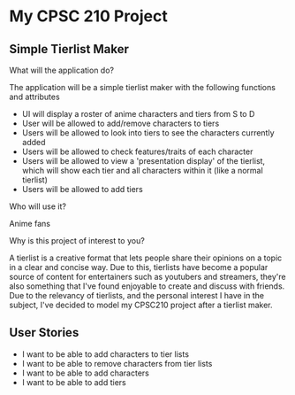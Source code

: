 # My CPSC 210 Project

## Simple Tierlist Maker

What will the application do?

The application will be a simple tierlist maker with the
following functions and attributes
- UI will display a roster of anime characters and tiers 
from S to D
- User will be allowed to add/remove characters to tiers
- Users will be allowed to look into tiers to see the
characters currently added
- Users will be allowed to check features/traits of each
character
- Users will be allowed to view a 'presentation display' of 
the tierlist, which will show each tier and all characters
within it (like a normal tierlist)
- Users will be allowed to add tiers

Who will use it?

Anime fans


Why is this project of interest to you?

A tierlist is a creative format that lets
people share their opinions on a topic in a clear and 
concise way. Due to this, tierlists have become a popular
source of content for entertainers such as youtubers and
streamers, they're also something that I've found enjoyable
to create and discuss with friends. Due to the relevancy
of tierlists, and the personal interest I have in the subject,
I've decided to model my CPSC210 project after a tierlist
maker.

## User Stories
- I want to be able to add characters to tier lists
- I want to be able to remove characters from tier lists
- I want to be able to add characters
- I want to be able to add tiers
  